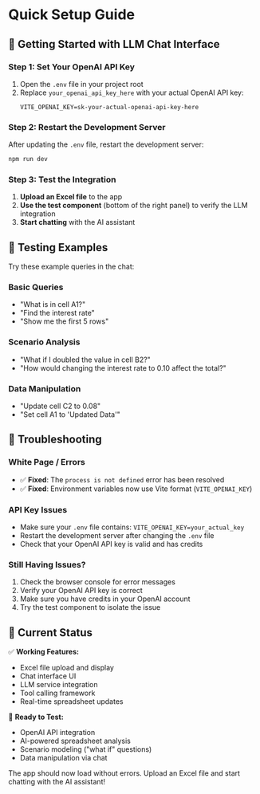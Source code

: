 # Quick Setup Guide

## 🚀 Getting Started with LLM Chat Interface

### Step 1: Set Your OpenAI API Key

1. Open the `.env` file in your project root
2. Replace `your_openai_api_key_here` with your actual OpenAI API key:
   ```
   VITE_OPENAI_KEY=sk-your-actual-openai-api-key-here
   ```

### Step 2: Restart the Development Server

After updating the `.env` file, restart the development server:
```bash
npm run dev
```

### Step 3: Test the Integration

1. **Upload an Excel file** to the app
2. **Use the test component** (bottom of the right panel) to verify the LLM integration
3. **Start chatting** with the AI assistant

## 🧪 Testing Examples

Try these example queries in the chat:

### Basic Queries
- "What is in cell A1?"
- "Find the interest rate"
- "Show me the first 5 rows"

### Scenario Analysis
- "What if I doubled the value in cell B2?"
- "How would changing the interest rate to 0.10 affect the total?"

### Data Manipulation
- "Update cell C2 to 0.08"
- "Set cell A1 to 'Updated Data'"

## 🔧 Troubleshooting

### White Page / Errors
- ✅ **Fixed**: The `process is not defined` error has been resolved
- ✅ **Fixed**: Environment variables now use Vite format (`VITE_OPENAI_KEY`)

### API Key Issues
- Make sure your `.env` file contains: `VITE_OPENAI_KEY=your_actual_key`
- Restart the development server after changing the `.env` file
- Check that your OpenAI API key is valid and has credits

### Still Having Issues?
1. Check the browser console for error messages
2. Verify your OpenAI API key is correct
3. Make sure you have credits in your OpenAI account
4. Try the test component to isolate the issue

## 📱 Current Status

✅ **Working Features:**
- Excel file upload and display
- Chat interface UI
- LLM service integration
- Tool calling framework
- Real-time spreadsheet updates

🔄 **Ready to Test:**
- OpenAI API integration
- AI-powered spreadsheet analysis
- Scenario modeling ("what if" questions)
- Data manipulation via chat

The app should now load without errors. Upload an Excel file and start chatting with the AI assistant!
